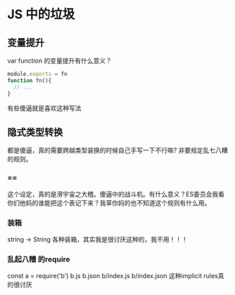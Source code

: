 # JS 中的垃圾
## 变量提升
var function 的变量提升有什么意义？
``` js
module.exports = fn
function fn(){
  // ...
}
```
有些傻逼就是喜欢这种写法

## 隐式类型转换
都是傻逼，真的需要跨越类型装换的时候自己手写一下不行嘛? 非要规定乱七八糟的规则。

### ==
这个设定，真的是滑宇宙之大稽。傻逼中的战斗机。有什么意义？ES委员会我看你们他妈的谁能把这个表记下来？我草你妈的也不知道这个规则有什么用。

### 装箱
string -> String  各种装箱，其实我是很讨厌这种的，我不用！！！

### 乱起八糟 的require
const a = require('b')
b.js
b.json
b/index.js
b/index.json
这种implicit rules真的很讨厌

